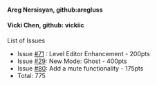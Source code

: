 #### Areg Nersisyan, github:aregluss
#### Vicki Chen, github: vickiic

List of Issues
* Issue [#71](https://github.com/ucsb-cs56-projects/cs56-games-pacman/issues/71) : Level Editor Enhancement - 200pts
* Issue [#29](https://github.com/ucsb-cs56-projects/cs56-games-pacman/issues/29): New Mode: Ghost - 400pts
* Issue [#80](https://github.com/ucsb-cs56-projects/cs56-games-pacman/issues/80): Add a mute functionality - 175pts
* Total: 775

